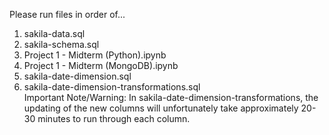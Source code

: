 Please run files in order of...

1. sakila-data.sql
2. sakila-schema.sql
3. Project 1 - Midterm (Python).ipynb
4. Project 1 - Midterm (MongoDB).ipynb
5. sakila-date-dimension.sql
6. sakila-date-dimension-transformations.sql <br>
Important Note/Warning: In sakila-date-dimension-transformations, the updating of the new columns
will unfortunately take approximately 20-30 minutes to run through each column.
